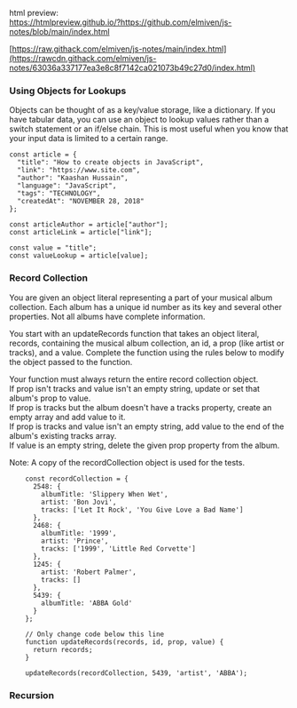 html preview:  
https://htmlpreview.github.io/?https://github.com/elmiven/js-notes/blob/main/index.html  

[https://raw.githack.com/elmiven/js-notes/main/index.html](https://rawcdn.githack.com/elmiven/js-notes/63036a337177ea3e8c8f7142ca021073b49c27d0/index.html)



### Using Objects for Lookups  
Objects can be thought of as a key/value storage, like a dictionary. If you have tabular data, you can use an object to lookup values rather than a switch statement or an if/else chain. This is most useful when you know that your input data is limited to a certain range.  

```
const article = {
  "title": "How to create objects in JavaScript",
  "link": "https://www.site.com",
  "author": "Kaashan Hussain",
  "language": "JavaScript",
  "tags": "TECHNOLOGY",
  "createdAt": "NOVEMBER 28, 2018"
};

const articleAuthor = article["author"];
const articleLink = article["link"];

const value = "title";
const valueLookup = article[value];

```



### Record Collection 
You are given an object literal representing a part of your musical album collection. Each album has a unique id number as its key and several other properties. Not all albums have complete information.
          
You start with an updateRecords function that takes an object literal, records, containing the musical album collection, an id, a prop (like artist or tracks), and a value. Complete the function using the rules below to modify the object passed to the function.
          
Your function must always return the entire record collection object.  
If prop isn't tracks and value isn't an empty string, update or set that album's prop to value.  
If prop is tracks but the album doesn't have a tracks property, create an empty array and add value to it.  
If prop is tracks and value isn't an empty string, add value to the end of the album's existing tracks array.  
If value is an empty string, delete the given prop property from the album.
          
Note: A copy of the recordCollection object is used for the tests.
  
```
    const recordCollection = {
      2548: {
        albumTitle: 'Slippery When Wet',
        artist: 'Bon Jovi',
        tracks: ['Let It Rock', 'You Give Love a Bad Name']
      },
      2468: {
        albumTitle: '1999',
        artist: 'Prince',
        tracks: ['1999', 'Little Red Corvette']
      },
      1245: {
        artist: 'Robert Palmer',
        tracks: []
      },
      5439: {
        albumTitle: 'ABBA Gold'
      }
    };
    
    // Only change code below this line
    function updateRecords(records, id, prop, value) {
      return records;
    }
    
    updateRecords(recordCollection, 5439, 'artist', 'ABBA');
```



### Recursion


